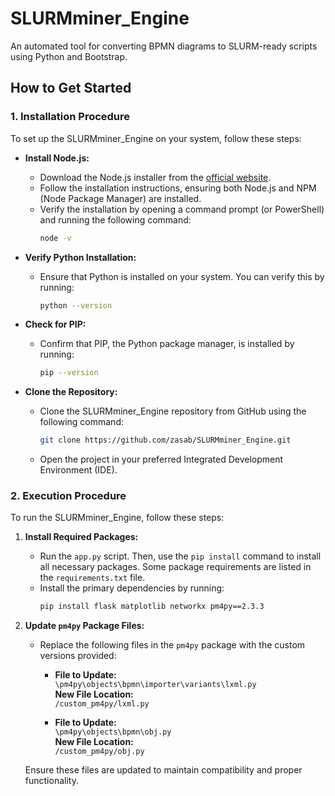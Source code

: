 # SLURMminer_Engine

An automated tool for converting BPMN diagrams to SLURM-ready scripts using Python and Bootstrap.

## How to Get Started

### 1. Installation Procedure

To set up the SLURMminer_Engine on your system, follow these steps:

- **Install Node.js:**
    - Download the Node.js installer from the [official website](https://nodejs.org/en/download/).
    - Follow the installation instructions, ensuring both Node.js and NPM (Node Package Manager) are installed.
    - Verify the installation by opening a command prompt (or PowerShell) and running the following command:
      ```bash
      node -v
      ```

- **Verify Python Installation:**
    - Ensure that Python is installed on your system. You can verify this by running:
      ```bash
      python --version
      ```

- **Check for PIP:**
    - Confirm that PIP, the Python package manager, is installed by running:
      ```bash
      pip --version
      ```

- **Clone the Repository:**
    - Clone the SLURMminer_Engine repository from GitHub using the following command:
      ```bash
      git clone https://github.com/zasab/SLURMminer_Engine.git
      ```
    - Open the project in your preferred Integrated Development Environment (IDE).

### 2. Execution Procedure

To run the SLURMminer_Engine, follow these steps:

1. **Install Required Packages:**
    - Run the `app.py` script. Then, use the `pip install` command to install all necessary packages. Some package requirements are listed in the `requirements.txt` file.
    - Install the primary dependencies by running:
      ```bash
      pip install flask matplotlib networkx pm4py==2.3.3
      ```

2. **Update `pm4py` Package Files:**
    - Replace the following files in the `pm4py` package with the custom versions provided:
        - **File to Update:**  
          `\pm4py\objects\bpmn\importer\variants\lxml.py`  
          **New File Location:**  
          `/custom_pm4py/lxml.py`

        - **File to Update:**  
          `\pm4py\objects\bpmn\obj.py`  
          **New File Location:**  
          `/custom_pm4py/obj.py`

   Ensure these files are updated to maintain compatibility and proper functionality.
